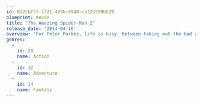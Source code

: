 ```yaml
---
id: 0d2cbf5f-1721-427b-8940-cbf23559bb29
blueprint: movie
title: 'The Amazing Spider-Man 2'
release_date: '2014-04-16'
overview: 'For Peter Parker, life is busy. Between taking out the bad guys as Spider-Man and spending time with the person he loves, Gwen Stacy, high school graduation cannot come quickly enough. Peter has not forgotten about the promise he made to Gwen’s father to protect her by staying away, but that is a promise he cannot keep. Things will change for Peter when a new villain, Electro, emerges, an old friend, Harry Osborn, returns, and Peter uncovers new clues about his past.'
genres:
  -
    id: 28
    name: Action
  -
    id: 12
    name: Adventure
  -
    id: 14
    name: Fantasy
---
```

